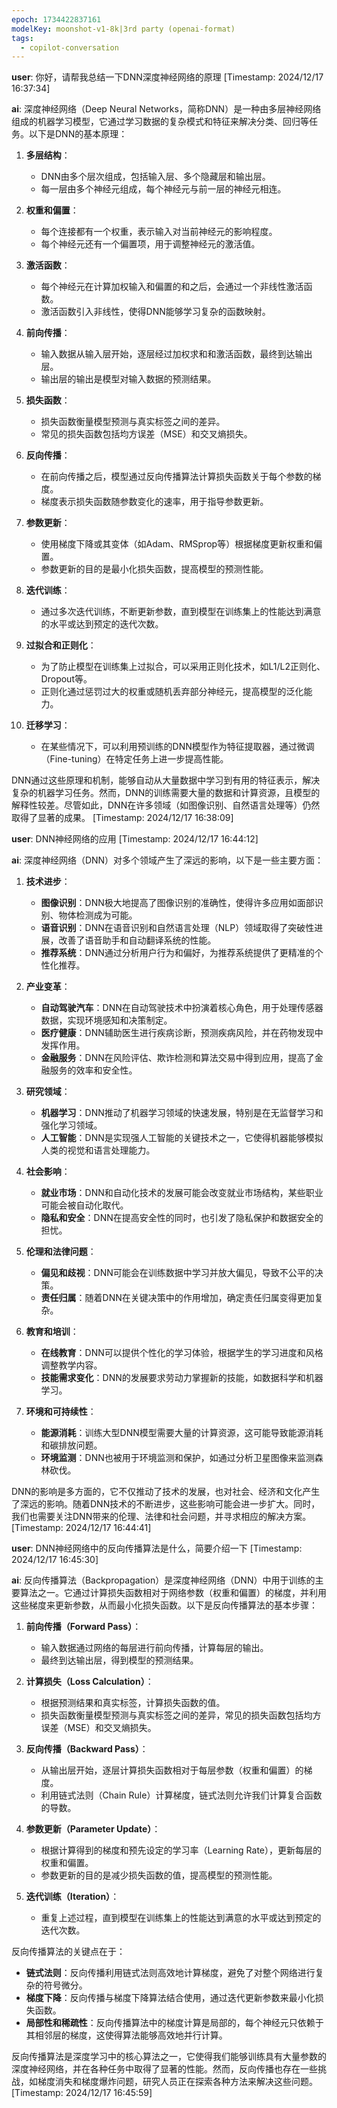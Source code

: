 ```yaml
---
epoch: 1734422837161
modelKey: moonshot-v1-8k|3rd party (openai-format)
tags:
  - copilot-conversation
---
```

**user**: 你好，请帮我总结一下DNN深度神经网络的原理
[Timestamp: 2024/12/17 16:37:34]

**ai**: 深度神经网络（Deep Neural Networks，简称DNN）是一种由多层神经网络组成的机器学习模型，它通过学习数据的复杂模式和特征来解决分类、回归等任务。以下是DNN的基本原理：

1. **多层结构**：
   - DNN由多个层次组成，包括输入层、多个隐藏层和输出层。
   - 每一层由多个神经元组成，每个神经元与前一层的神经元相连。

2. **权重和偏置**：
   - 每个连接都有一个权重，表示输入对当前神经元的影响程度。
   - 每个神经元还有一个偏置项，用于调整神经元的激活值。

3. **激活函数**：
   - 每个神经元在计算加权输入和偏置的和之后，会通过一个非线性激活函数。
   - 激活函数引入非线性，使得DNN能够学习复杂的函数映射。

4. **前向传播**：
   - 输入数据从输入层开始，逐层经过加权求和和激活函数，最终到达输出层。
   - 输出层的输出是模型对输入数据的预测结果。

5. **损失函数**：
   - 损失函数衡量模型预测与真实标签之间的差异。
   - 常见的损失函数包括均方误差（MSE）和交叉熵损失。

6. **反向传播**：
   - 在前向传播之后，模型通过反向传播算法计算损失函数关于每个参数的梯度。
   - 梯度表示损失函数随参数变化的速率，用于指导参数更新。

7. **参数更新**：
   - 使用梯度下降或其变体（如Adam、RMSprop等）根据梯度更新权重和偏置。
   - 参数更新的目的是最小化损失函数，提高模型的预测性能。

8. **迭代训练**：
   - 通过多次迭代训练，不断更新参数，直到模型在训练集上的性能达到满意的水平或达到预定的迭代次数。

9. **过拟合和正则化**：
   - 为了防止模型在训练集上过拟合，可以采用正则化技术，如L1/L2正则化、Dropout等。
   - 正则化通过惩罚过大的权重或随机丢弃部分神经元，提高模型的泛化能力。

10. **迁移学习**：
    - 在某些情况下，可以利用预训练的DNN模型作为特征提取器，通过微调（Fine-tuning）在特定任务上进一步提高性能。

DNN通过这些原理和机制，能够自动从大量数据中学习到有用的特征表示，解决复杂的机器学习任务。然而，DNN的训练需要大量的数据和计算资源，且模型的解释性较差。尽管如此，DNN在许多领域（如图像识别、自然语言处理等）仍然取得了显著的成果。
[Timestamp: 2024/12/17 16:38:09]

**user**: DNN神经网络的应用
[Timestamp: 2024/12/17 16:44:12]

**ai**: 深度神经网络（DNN）对多个领域产生了深远的影响，以下是一些主要方面：

1. **技术进步**：
   - **图像识别**：DNN极大地提高了图像识别的准确性，使得许多应用如面部识别、物体检测成为可能。
   - **语音识别**：DNN在语音识别和自然语言处理（NLP）领域取得了突破性进展，改善了语音助手和自动翻译系统的性能。
   - **推荐系统**：DNN通过分析用户行为和偏好，为推荐系统提供了更精准的个性化推荐。

2. **产业变革**：
   - **自动驾驶汽车**：DNN在自动驾驶技术中扮演着核心角色，用于处理传感器数据，实现环境感知和决策制定。
   - **医疗健康**：DNN辅助医生进行疾病诊断，预测疾病风险，并在药物发现中发挥作用。
   - **金融服务**：DNN在风险评估、欺诈检测和算法交易中得到应用，提高了金融服务的效率和安全性。

3. **研究领域**：
   - **机器学习**：DNN推动了机器学习领域的快速发展，特别是在无监督学习和强化学习领域。
   - **人工智能**：DNN是实现强人工智能的关键技术之一，它使得机器能够模拟人类的视觉和语言处理能力。

4. **社会影响**：
   - **就业市场**：DNN和自动化技术的发展可能会改变就业市场结构，某些职业可能会被自动化取代。
   - **隐私和安全**：DNN在提高安全性的同时，也引发了隐私保护和数据安全的担忧。

5. **伦理和法律问题**：
   - **偏见和歧视**：DNN可能会在训练数据中学习并放大偏见，导致不公平的决策。
   - **责任归属**：随着DNN在关键决策中的作用增加，确定责任归属变得更加复杂。

6. **教育和培训**：
   - **在线教育**：DNN可以提供个性化的学习体验，根据学生的学习进度和风格调整教学内容。
   - **技能需求变化**：DNN的发展要求劳动力掌握新的技能，如数据科学和机器学习。

7. **环境和可持续性**：
   - **能源消耗**：训练大型DNN模型需要大量的计算资源，这可能导致能源消耗和碳排放问题。
   - **环境监测**：DNN也被用于环境监测和保护，如通过分析卫星图像来监测森林砍伐。

DNN的影响是多方面的，它不仅推动了技术的发展，也对社会、经济和文化产生了深远的影响。随着DNN技术的不断进步，这些影响可能会进一步扩大。同时，我们也需要关注DNN带来的伦理、法律和社会问题，并寻求相应的解决方案。
[Timestamp: 2024/12/17 16:44:41]

**user**: DNN神经网络中的反向传播算法是什么，简要介绍一下
[Timestamp: 2024/12/17 16:45:30]

**ai**: 反向传播算法（Backpropagation）是深度神经网络（DNN）中用于训练的主要算法之一。它通过计算损失函数相对于网络参数（权重和偏置）的梯度，并利用这些梯度来更新参数，从而最小化损失函数。以下是反向传播算法的基本步骤：

1. **前向传播（Forward Pass）**：
   - 输入数据通过网络的每层进行前向传播，计算每层的输出。
   - 最终到达输出层，得到模型的预测结果。

2. **计算损失（Loss Calculation）**：
   - 根据预测结果和真实标签，计算损失函数的值。
   - 损失函数衡量模型预测与真实标签之间的差异，常见的损失函数包括均方误差（MSE）和交叉熵损失。

3. **反向传播（Backward Pass）**：
   - 从输出层开始，逐层计算损失函数相对于每层参数（权重和偏置）的梯度。
   - 利用链式法则（Chain Rule）计算梯度，链式法则允许我们计算复合函数的导数。

4. **参数更新（Parameter Update）**：
   - 根据计算得到的梯度和预先设定的学习率（Learning Rate），更新每层的权重和偏置。
   - 参数更新的目的是减少损失函数的值，提高模型的预测性能。

5. **迭代训练（Iteration）**：
   - 重复上述过程，直到模型在训练集上的性能达到满意的水平或达到预定的迭代次数。

反向传播算法的关键点在于：

- **链式法则**：反向传播利用链式法则高效地计算梯度，避免了对整个网络进行复杂的符号微分。
- **梯度下降**：反向传播与梯度下降算法结合使用，通过迭代更新参数来最小化损失函数。
- **局部性和稀疏性**：反向传播算法中的梯度计算是局部的，每个神经元只依赖于其相邻层的梯度，这使得算法能够高效地并行计算。

反向传播算法是深度学习中的核心算法之一，它使得我们能够训练具有大量参数的深度神经网络，并在各种任务中取得了显著的性能。然而，反向传播也存在一些挑战，如梯度消失和梯度爆炸问题，研究人员正在探索各种方法来解决这些问题。
[Timestamp: 2024/12/17 16:45:59]
